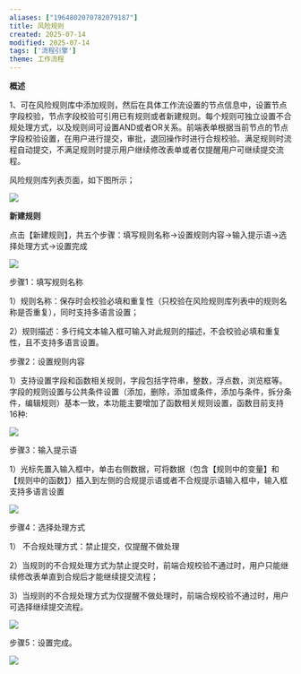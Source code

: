 ```yaml
---
aliases: ["1964802070782079187"]
title: 风险规则
created: 2025-07-14
modified: 2025-07-14
tags: ['流程引擎']
theme: 工作流程
---
```


**概述**

1、可在风险规则库中添加规则，然后在具体工作流设置的节点信息中，设置节点字段校验，节点字段校验可引用已有规则或者新建规则。每个规则可独立设置不合规处理方式，以及规则间可设置AND或者OR关系。前端表单根据当前节点的节点字段校验设置，在用户进行提交，审批，退回操作时进行合规校验。满足规则时流程自动提交，不满足规则时提示用户继续修改表单或者仅提醒用户可继续提交流程。

风险规则库列表页面，如下图所示；

![](0fae80463a3e522a361ba94912f01146.jpg)

**新建规则**

点击【新建规则】，共五个步骤：填写规则名称→设置规则内容→输入提示语→选择处理方式→设置完成

![](99a6269ce4fea07982f46831570fbdb3.jpg)

步骤1：填写规则名称

1）规则名称：保存时会校验必填和重复性（只校验在风险规则库列表中的规则名称是否重复），同时支持多语言设置；

2）规则描述：多行纯文本输入框可输入对此规则的描述，不会校验必填和重复性，且不支持多语言设置。

步骤2：设置规则内容

1）支持设置字段和函数相关规则，字段包括字符串，整数，浮点数，浏览框等。字段的规则设置与公共条件设置（添加，删除，添加或条件，添加与条件，拆分条件，编辑规则）基本一致，本功能主要增加了函数相关规则设置，函数目前支持16种:

![](09bd9af9478f1175251384e478f8a41c.jpg)

步骤3：输入提示语

1）光标先置入输入框中，单击右侧数据，可将数据（包含【规则中的变量】和【规则中的函数】）插入到左侧的合规提示语或者不合规提示语输入框中，输入框支持多语言设置

![](6a2d4fda540220336d16e156a17e7b92.jpg)

步骤4：选择处理方式

1） 不合规处理方式：禁止提交，仅提醒不做处理

2）当规则的不合规处理方式为禁止提交时，前端合规校验不通过时，用户只能继续修改表单直到合规后才能继续提交流程；

3）当规则的不合规处理方式为仅提醒不做处理时，前端合规校验不通过时，用户可选择继续提交流程。

![](925ca565bfa9a5c896db46d542013833.jpg)

步骤5：设置完成。

![](5e18ffadf570ebe9ec8e6b50fc848bcc.jpg)